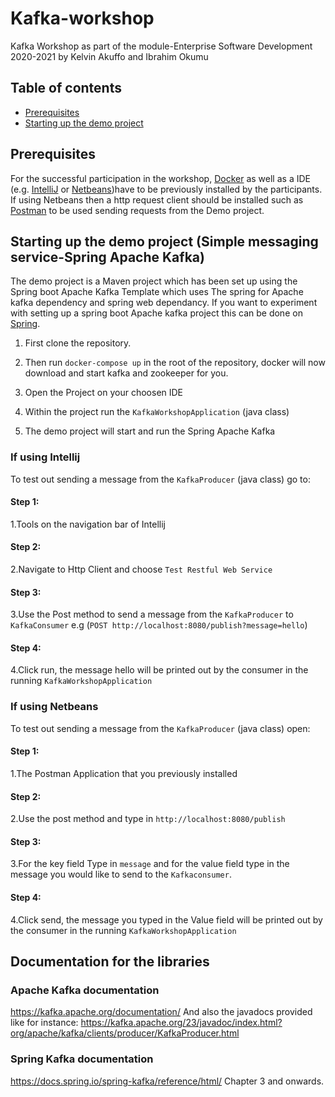 # Kafka-workshop
Kafka Workshop as part of the module-Enterprise Software Development 2020-2021 by Kelvin Akuffo and Ibrahim Okumu
## Table of contents
  * [Prerequisites](#prerequisites)
  * [Starting up the demo project](#Demo)
    
  ## Prerequisites
For the successful participation in the workshop, [Docker](https://www.docker.com/get-started) as well as a IDE (e.g. [IntelliJ](https://www.jetbrains.com/idea/download/) or [Netbeans](https://netbeans.apache.org/download/index.html))have to be previously installed by the participants.
If using Netbeans then a http request client should be installed such as [Postman](https://www.postman.com/downloads/) to be used sending requests from the Demo project.
## Starting up the demo project (Simple messaging service-Spring Apache Kafka)
The demo project is a Maven project which has been set up using the Spring boot Apache Kafka Template which uses The spring for Apache kafka dependency and spring web dependancy. If you want to experiment with setting up a spring boot Apache kafka project this can be done on [Spring](http://start.spring.io/).

1. First clone the repository.

2. Then run `docker-compose up` in the root of the repository, docker will now download and start kafka and zookeeper for you.
3. Open the Project on your choosen IDE
4. Within the project run the `KafkaWorkshopApplication` (java class)
5. The demo project will start and run the Spring Apache Kafka
### If using Intellij 
To test out sending a message from the `KafkaProducer` (java class) go to:
#### Step 1:
1.Tools on the navigation bar of Intellij
#### Step 2:
2.Navigate to Http Client and choose `Test Restful Web Service`
#### Step 3:
3.Use the Post method to send a message from the `KafkaProducer` to `KafkaConsumer` e.g (`POST http://localhost:8080/publish?message=hello`)
#### Step 4:
4.Click run, the message hello will be printed out by the consumer in the running `KafkaWorkshopApplication`
### If using Netbeans
To test out sending a message from the `KafkaProducer` (java class) open:
#### Step 1:
1.The Postman Application that you previously installed
#### Step 2:
2.Use the post method and type in `http://localhost:8080/publish`
#### Step 3:
3.For the key field Type in `message` and for the value field type in the message you would like to send to the `Kafkaconsumer`.
#### Step 4:
4.Click send, the message you typed in the Value field will be printed out by the consumer in the running `KafkaWorkshopApplication`

## Documentation for the libraries

### Apache Kafka documentation
https://kafka.apache.org/documentation/
And also the javadocs provided like for instance: 
https://kafka.apache.org/23/javadoc/index.html?org/apache/kafka/clients/producer/KafkaProducer.html

### Spring Kafka documentation
https://docs.spring.io/spring-kafka/reference/html/ Chapter 3 and onwards.
